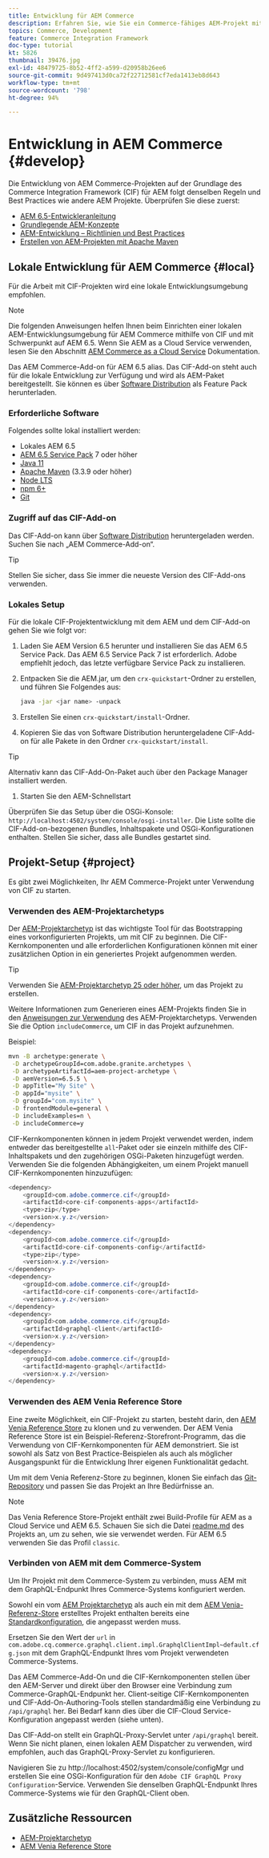 ```yaml
---
title: Entwicklung für AEM Commerce
description: Erfahren Sie, wie Sie ein Commerce-fähiges AEM-Projekt mithilfe des AEM-Projektarchetyps generieren. Erfahren Sie, wie Sie das Projekt erstellen und in einer lokalen Entwicklungsumgebung bereitstellen.
topics: Commerce, Development
feature: Commerce Integration Framework
doc-type: tutorial
kt: 5826
thumbnail: 39476.jpg
exl-id: 48479725-8b52-4ff2-a599-d20958b26ee6
source-git-commit: 9d497413d0ca72f22712581cf7eda1413eb8d643
workflow-type: tm+mt
source-wordcount: '798'
ht-degree: 94%

---
```


# Entwicklung in AEM Commerce {#develop}

Die Entwicklung von AEM Commerce-Projekten auf der Grundlage des Commerce Integration Framework (CIF) für AEM folgt denselben Regeln und Best Practices wie andere AEM Projekte. Überprüfen Sie diese zuerst:

- [AEM 6.5-Entwickleranleitung](/help/sites-developing/getting-started.md)
- [Grundlegende AEM-Konzepte](/help/sites-developing/the-basics.md)
- [AEM-Entwicklung – Richtlinien und Best Practices](/help/sites-developing/dev-guidelines-bestpractices.md)
- [Erstellen von AEM-Projekten mit Apache Maven](/help/sites-developing/ht-projects-maven.md)

## Lokale Entwicklung für AEM Commerce {#local}

Für die Arbeit mit CIF-Projekten wird eine lokale Entwicklungsumgebung empfohlen.

>[!NOTE]
>
>Die folgenden Anweisungen helfen Ihnen beim Einrichten einer lokalen AEM-Entwicklungsumgebung für AEM Commerce mithilfe von CIF und mit Schwerpunkt auf AEM 6.5. Wenn Sie AEM as a Cloud Service verwenden, lesen Sie den Abschnitt [AEM Commerce as a Cloud Service](https://experienceleague.adobe.com/docs/experience-manager-cloud-service/content-and-commerce/home.html?lang=de) Dokumentation.

Das AEM Commerce-Add-on für AEM 6.5 alias. Das CIF-Add-on steht auch für die lokale Entwicklung zur Verfügung und wird als AEM-Paket bereitgestellt. Sie können es über [Software Distribution](https://experience.adobe.com/#/downloads/content/software-distribution/en/aem.html) als Feature Pack herunterladen.

### Erforderliche Software

Folgendes sollte lokal installiert werden:

- Lokales AEM 6.5
- [AEM 6.5 Service Pack](https://experience.adobe.com/#/downloads/content/software-distribution/en/aem.html) 7 oder höher
- [Java 11](https://downloads.experiencecloud.adobe.com/content/software-distribution/en/general.html)
- [Apache Maven](https://maven.apache.org/) (3.3.9 oder höher)
- [Node LTS](https://nodejs.org/de/)
- [npm 6+](https://www.npmjs.com/)
- [Git](https://git-scm.com/)

### Zugriff auf das CIF-Add-on

Das CIF-Add-on kann über [Software Distribution](https://experience.adobe.com/#/downloads/content/software-distribution/en/aem.html) heruntergeladen werden. Suchen Sie nach „AEM Commerce-Add-on“.

>[!TIP]
>
>Stellen Sie sicher, dass Sie immer die neueste Version des CIF-Add-ons verwenden.

### Lokales Setup

Für die lokale CIF-Projektentwicklung mit dem AEM und dem CIF-Add-on gehen Sie wie folgt vor:

1. Laden Sie AEM Version 6.5 herunter und installieren Sie das AEM 6.5 Service Pack. Das AEM 6.5 Service Pack 7 ist erforderlich. Adobe empfiehlt jedoch, das letzte verfügbare Service Pack zu installieren.

1. Entpacken Sie die AEM.jar, um den `crx-quickstart`-Ordner zu erstellen, und führen Sie Folgendes aus:

   ```bash
   java -jar <jar name> -unpack
   ```

1. Erstellen Sie einen `crx-quickstart/install`-Ordner.

1. Kopieren Sie das von Software Distribution heruntergeladene CIF-Add-on für alle Pakete in den Ordner `crx-quickstart/install`.

>[!TIP]
>
>Alternativ kann das CIF-Add-On-Paket auch über den Package Manager installiert werden.

1. Starten Sie den AEM-Schnellstart

Überprüfen Sie das Setup über die OSGi-Konsole: `http://localhost:4502/system/console/osgi-installer`. Die Liste sollte die CIF-Add-on-bezogenen Bundles, Inhaltspakete und OSGi-Konfigurationen enthalten. Stellen Sie sicher, dass alle Bundles gestartet sind.

## Projekt-Setup {#project}

Es gibt zwei Möglichkeiten, Ihr AEM Commerce-Projekt unter Verwendung von CIF zu starten.

### Verwenden des AEM-Projektarchetyps

Der [AEM-Projektarchetyp](https://github.com/adobe/aem-project-archetype) ist das wichtigste Tool für das Bootstrapping eines vorkonfigurierten Projekts, um mit CIF zu beginnen. Die CIF-Kernkomponenten und alle erforderlichen Konfigurationen können mit einer zusätzlichen Option in ein generiertes Projekt aufgenommen werden.

>[!TIP]
>
>Verwenden Sie [AEM-Projektarchetyp 25 oder höher](https://github.com/adobe/aem-project-archetype/releases), um das Projekt zu erstellen.

Weitere Informationen zum Generieren eines AEM-Projekts finden Sie in den [Anweisungen zur Verwendung](https://github.com/adobe/aem-project-archetype#usage) des AEM-Projektarchetyps. Verwenden Sie die Option `includeCommerce`, um CIF in das Projekt aufzunehmen.

Beispiel:

```bash
mvn -B archetype:generate \
 -D archetypeGroupId=com.adobe.granite.archetypes \
 -D archetypeArtifactId=aem-project-archetype \
 -D aemVersion=6.5.5 \
 -D appTitle="My Site" \
 -D appId="mysite" \
 -D groupId="com.mysite" \
 -D frontendModule=general \
 -D includeExamples=n \
 -D includeCommerce=y
```

CIF-Kernkomponenten können in jedem Projekt verwendet werden, indem entweder das bereitgestellte `all`-Paket oder sie einzeln mithilfe des CIF-Inhaltspakets und den zugehörigen OSGi-Paketen hinzugefügt werden. Verwenden Sie die folgenden Abhängigkeiten, um einem Projekt manuell CIF-Kernkomponenten hinzuzufügen:

```java
<dependency>
    <groupId>com.adobe.commerce.cif</groupId>
    <artifactId>core-cif-components-apps</artifactId>
    <type>zip</type>
    <version>x.y.z</version>
</dependency>
<dependency>
    <groupId>com.adobe.commerce.cif</groupId>
    <artifactId>core-cif-components-config</artifactId>
    <type>zip</type>
    <version>x.y.z</version>
</dependency>
<dependency>
    <groupId>com.adobe.commerce.cif</groupId>
    <artifactId>core-cif-components-core</artifactId>
    <version>x.y.z</version>
</dependency>
<dependency>
    <groupId>com.adobe.commerce.cif</groupId>
    <artifactId>graphql-client</artifactId>
    <version>x.y.z</version>
</dependency>
<dependency>
    <groupId>com.adobe.commerce.cif</groupId>
    <artifactId>magento-graphql</artifactId>
    <version>x.y.z</version>
</dependency>
```

### Verwenden des AEM Venia Reference Store

Eine zweite Möglichkeit, ein CIF-Projekt zu starten, besteht darin, den [AEM Venia Reference Store](https://github.com/adobe/aem-cif-guides-venia) zu klonen und zu verwenden. Der AEM Venia Reference Store ist ein Beispiel-Referenz-Storefront-Programm, das die Verwendung von CIF-Kernkomponenten für AEM demonstriert. Sie ist sowohl als Satz von Best Practice-Beispielen als auch als möglicher Ausgangspunkt für die Entwicklung Ihrer eigenen Funktionalität gedacht.

Um mit dem Venia Referenz-Store zu beginnen, klonen Sie einfach das [Git-Repository](https://github.com/adobe/aem-cif-guides-venia) und passen Sie das Projekt an Ihre Bedürfnisse an.

>[!NOTE]
>
>Das Venia Reference Store-Projekt enthält zwei Build-Profile für AEM as a Cloud Service und AEM 6.5. Schauen Sie sich die Datei [readme.md](https://github.com/adobe/aem-cif-guides-venia/blob/main/README.md) des Projekts an, um zu sehen, wie sie verwendet werden. Für AEM 6.5 verwenden Sie das Profil `classic`.

### Verbinden von AEM mit dem Commerce-System

Um Ihr Projekt mit dem Commerce-System zu verbinden, muss AEM mit dem GraphQL-Endpunkt Ihres Commerce-Systems konfiguriert werden.

Sowohl ein vom [AEM Projektarchetyp](https://github.com/adobe/aem-project-archetype) als auch ein mit dem [AEM Venia-Referenz-Store](https://github.com/adobe/aem-cif-guides-venia) erstelltes Projekt enthalten bereits eine [Standardkonfiguration](https://github.com/adobe/aem-cif-guides-venia/blob/main/ui.config/src/main/content/jcr_root/apps/venia/osgiconfig/config/com.adobe.cq.commerce.graphql.client.impl.GraphqlClientImpl~default.cfg.json), die angepasst werden muss.

Ersetzen Sie den Wert der `url` in `com.adobe.cq.commerce.graphql.client.impl.GraphqlClientImpl~default.cfg.json` mit dem GraphQL-Endpunkt Ihres vom Projekt verwendeten Commerce-Systems.

Das AEM Commerce-Add-On und die CIF-Kernkomponenten stellen über den AEM-Server und direkt über den Browser eine Verbindung zum Commerce-GraphQL-Endpunkt her. Client-seitige CIF-Kernkomponenten und CIF-Add-On-Authoring-Tools stellen standardmäßig eine Verbindung zu `/api/graphql` her. Bei Bedarf kann dies über die CIF-Cloud Service-Konfiguration angepasst werden (siehe unten).

Das CIF-Add-on stellt ein GraphQL-Proxy-Servlet unter `/api/graphql` bereit. Wenn Sie nicht planen, einen lokalen AEM Dispatcher zu verwenden, wird empfohlen, auch das GraphQL-Proxy-Servlet zu konfigurieren.

Navigieren Sie zu http://localhost:4502/system/console/configMgr und erstellen Sie eine OSGi-Konfiguration für den `Adobe CIF GraphQL Proxy Configuration`-Service. Verwenden Sie denselben GraphQL-Endpunkt Ihres Commerce-Systems wie für den GraphQL-Client oben.

## Zusätzliche Ressourcen

- [AEM-Projektarchetyp](https://github.com/adobe/aem-project-archetype)
- [AEM Venia Reference Store](https://github.com/adobe/aem-cif-guides-venia)
